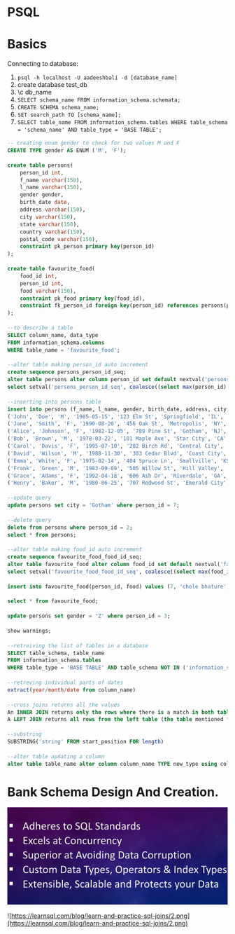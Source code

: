 # PSQL

# Basics

Connecting to database:

1. `psql -h localhost -U aadeeshbali -d [database_name]`
2. create database test_db
3. \c db_name
4. `SELECT schema_name
FROM information_schema.schemata;`
5. `CREATE SCHEMA schema_name;`
6. `SET search_path TO [schema_name];`
7. `SELECT table_name
FROM information_schema.tables
WHERE table_schema = 'schema_name'
AND table_type = 'BASE TABLE';`

```sql
-- creating enum gender to check for two values M and F
CREATE TYPE gender AS ENUM ('M', 'F');

create table persons(
	person_id int,
	f_name varchar(150),
	l_name varchar(150),
	gender gender,
	birth_date date,
	address varchar(150),
	city varchar(150),
	state varchar(150),
	country varchar(150),
	postal_code varchar(150),
	constraint pk_person primary key(person_id)
);

create table favourite_food(
	food_id int,
	person_id int,
	food varchar(150),
	constraint pk_food primary key(food_id),
	constraint fk_person_id foreign key(person_id) references persons(person_id)
);

--to describe a table
SELECT column_name, data_type
FROM information_schema.columns
WHERE table_name = 'favourite_food';

--alter table making person_id auto increment
create sequence persons_person_id_seq;
alter table persons alter column person_id set default nextval('persons_person_id_seq');
select setval('persons_person_id_seq', coalesce((select max(person_id) from persons), 1), false);

--inserting into persons table
insert into persons (f_name, l_name, gender, birth_date, address, city, state, country, postal_code) values
('John', 'Doe', 'M', '1985-05-15', '123 Elm St', 'Springfield', 'IL', 'USA', '62701'),
('Jane', 'Smith', 'F', '1990-08-20', '456 Oak St', 'Metropolis', 'NY', 'USA', '10001'),
('Alice', 'Johnson', 'F', '1982-12-05', '789 Pine St', 'Gotham', 'NJ', 'USA', '07001'),
('Bob', 'Brown', 'M', '1978-03-22', '101 Maple Ave', 'Star City', 'CA', 'USA', '90001'),
('Carol', 'Davis', 'F', '1995-07-10', '202 Birch Rd', 'Central City', 'TX', 'USA', '73301'),
('David', 'Wilson', 'M', '1988-11-30', '303 Cedar Blvd', 'Coast City', 'FL', 'USA', '32003'),
('Emma', 'White', 'F', '1975-02-14', '404 Spruce Ln', 'Smallville', 'KS', 'USA', '66002'),
('Frank', 'Green', 'M', '1983-09-09', '505 Willow St', 'Hill Valley', 'CA', 'USA', '95051'),
('Grace', 'Adams', 'F', '1992-04-18', '606 Ash Dr', 'Riverdale', 'GA', 'USA', '30274'),
('Henry', 'Baker', 'M', '1980-06-25', '707 Redwood St', 'Emerald City', 'OR', 'USA', '97035');

--update query
update persons set city = 'Gotham' where person_id = 7;

--delete query
delete from persons where person_id = 2;
select * from persons;

--alter table making food_id auto increment
create sequence favourite_food_food_id_seq;
alter table favourite_food alter column food_id set default nextval('favourite_food_food_id_seq');
select setval('favourite_food_food_id_seq', coalesce((select max(food_id) from favourite_food), 1), false);

insert into favourite_food(person_id, food) values (7, 'chole bhature');

select * from favourite_food;

update persons set gender = 'Z' where person_id = 3;

show warnings;

--retreiving the list of tables in a database
SELECT table_schema, table_name
FROM information_schema.tables
WHERE table_type = 'BASE TABLE' AND table_schema NOT IN ('information_schema', 'pg_catalog');

--retreving individual parts of dates
extract(year/month/date from column_name)

--cross joins returns all the values
An INNER JOIN returns only the rows where there is a match in both tables. If a row in one table does not have a corresponding row in the other table based on the join condition, it will not be included in the result set.
A LEFT JOIN returns all rows from the left table (the table mentioned first), and the matched rows from the right table (the table mentioned second). If there is no match, the result is NULL from the right table.

--substring
SUBSTRING('string' FROM start_position FOR length)

--alter table updating a column
alter table table_name alter column column_name TYPE new_type using column_name::new_type;
```

# Bank Schema Design And Creation.

![Screenshot 2024-07-08 at 11.11.32.png](PSQL%2013acc538f7028060ac9fc62e403de98e/Screenshot_2024-07-08_at_11.11.32.png)

![https://learnsql.com/blog/learn-and-practice-sql-joins/2.png](https://learnsql.com/blog/learn-and-practice-sql-joins/2.png)